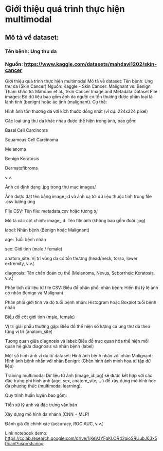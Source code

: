 # Giới thiệu quá trình thực hiện multimodal 
## Mô tả về dataset: 
### Tên bệnh: Ung thu da
### Nguồn: https://www.kaggle.com/datasets/mahdavi1202/skin-cancer


Giới thiệu quá trình thực hiện multimodal
Mô tả về dataset:
Tên bệnh: Ung thư da (Skin Cancer)
Nguồn: Kaggle - Skin Cancer: Malignant vs. Benign
Tham khảo từ: Mahdavi et al., Skin Cancer Image and Metadata Dataset
File images:
Bộ dữ liệu bao gồm ảnh da người có tổn thương được phân loại là lành tính (benign) hoặc ác tính (malignant). Cụ thể:

Hình ảnh tổn thương da với kích thước đồng nhất (ví dụ: 224x224 pixel)

Các loại ung thư da khác nhau được thể hiện trong ảnh, bao gồm:

Basal Cell Carcinoma

Squamous Cell Carcinoma

Melanoma

Benign Keratosis

Dermatofibroma

v.v.

Ảnh có định dạng .jpg trong thư mục images/

Ảnh được đặt tên bằng image_id và ánh xạ tới dữ liệu thuộc tính trong file .csv tương ứng

File CSV:
Tên file: metadata.csv hoặc tương tự

Mô tả các cột chính:
image_id: Tên file ảnh (không bao gồm đuôi .jpg)

label: Nhãn bệnh (Benign hoặc Malignant)

age: Tuổi bệnh nhân

sex: Giới tính (male / female)

anatom_site: Vị trí vùng da có tổn thương (head/neck, torso, lower extremity, v.v.)

diagnosis: Tên chẩn đoán cụ thể (Melanoma, Nevus, Seborrheic Keratosis, v.v.)

Phân tích dữ liệu từ file CSV:
Biểu đồ phân phối nhãn bệnh:
Hiển thị tỷ lệ ảnh có nhãn Benign và Malignant

Phân phối giới tính và độ tuổi bệnh nhân:
Histogram hoặc Boxplot tuổi bệnh nhân

Biểu đồ cột giới tính (male, female)

Vị trí giải phẫu thường gặp:
Biểu đồ thể hiện số lượng ca ung thư da theo từng vị trí (anatom_site)

Tương quan giữa diagnosis và label:
Biểu đồ trực quan hóa thể hiện mối quan hệ giữa diagnosis và nhãn bệnh (label)

Một số hình ảnh ví dụ từ dataset:
  Hình ảnh bệnh nhân với nhãn Malignant:
  Hình ảnh bệnh nhân với nhãn Benign:
(Chèn hình ảnh minh họa từ tập dữ liệu)

Training multimodal
Dữ liệu từ ảnh (image_id.jpg) sẽ được kết hợp với các đặc trưng phi hình ảnh (age, sex, anatom_site, ...) để xây dựng mô hình học đa phương thức (multimodal learning).

Quy trình huấn luyện bao gồm:

Tiền xử lý ảnh và đặc trưng văn bản

Xây dựng mô hình đa nhánh (CNN + MLP)

Đánh giá độ chính xác (accuracy, ROC AUC, v.v.)

 Link notebook demo: https://colab.research.google.com/drive/1jKeVJYFgKLOR42qioSRUubJ63x50canl?usp=sharing